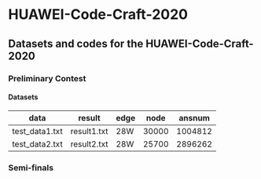 # HUAWEI-Code-Craft-2020
## Datasets and codes for the HUAWEI-Code-Craft-2020
### Preliminary Contest
#### Datasets
data | result | edge | node | ansnum
-|-|-|-|-
test_data1.txt | result1.txt | 28W | 30000 | 1004812
test_data2.txt | result2.txt | 28W | 25700 | 2896262
### Semi-finals
